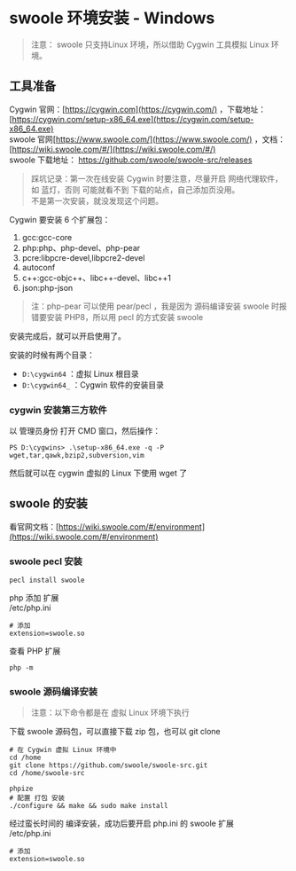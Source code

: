 # swoole 环境安装 - Windows

> 注意： swoole 只支持Linux 环境，所以借助 Cygwin 工具模拟 Linux 环境。

## 工具准备
Cygwin 官网：[https://cygwin.com](https://cygwin.com/)  ，下载地址：[https://cygwin.com/setup-x86_64.exe](https://cygwin.com/setup-x86_64.exe)  
swoole 官网[https://www.swoole.com/](https://www.swoole.com/) ，文档：[https://wiki.swoole.com/#/](https://wiki.swoole.com/#/)  
swoole 下载地址： https://github.com/swoole/swoole-src/releases

> 踩坑记录：第一次在线安装 Cygwin 时要注意，尽量开启 网络代理软件，如 蓝灯，否则 可能就看不到 下载的站点，自己添加页没用。   
> 不是第一次安装，就没发现这个问题。

Cygwin 要安装 6 个扩展包：
1. gcc:gcc-core
1. php:php、php-devel、php-pear
1. pcre:libpcre-devel,libpcre2-devel
1. autoconf
1. c++:gcc-objc++、libc++-devel、libc++1
1. json:php-json

> 注：php-pear 可以使用 pear/pecl ，我是因为 源码编译安装 swoole 时报错要安装 PHP8，所以用 pecl 的方式安装 swoole

安装完成后，就可以开启使用了。

安装的时候有两个目录：
- `D:\cygwin64` ：虚拟 Linux 根目录
- `D:\cygwin64_` ：Cygwin 软件的安装目录


### cygwin 安装第三方软件
以 管理员身份 打开 CMD 窗口，然后操作：
```
PS D:\cygwins> .\setup-x86_64.exe -q -P wget,tar,qawk,bzip2,subversion,vim
```
然后就可以在 cygwin 虚拟的 Linux 下使用 wget 了

## swoole 的安装
看官网文档：[https://wiki.swoole.com/#/environment](https://wiki.swoole.com/#/environment)

### swoole pecl 安装
```
pecl install swoole
```
php 添加 扩展   
/etc/php.ini
```
# 添加
extension=swoole.so
```

查看 PHP 扩展
```
php -m
```

### swoole 源码编译安装
> 注意：以下命令都是在 虚拟 Linux 环境下执行

下载 swoole 源码包，可以直接下载 zip 包，也可以 git clone  
```
# 在 Cygwin 虚拟 Linux 环境中
cd /home
git clone https://github.com/swoole/swoole-src.git
cd /home/swoole-src

phpize
# 配置 打包 安装
./configure && make && sudo make install
```

经过蛮长时间的 编译安装，成功后要开启 php.ini 的 swoole 扩展  
/etc/php.ini
```
# 添加
extension=swoole.so
```

